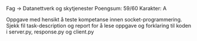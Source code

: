 Fag -> Datanettverk og skytjenester
Poengsum: 59/60
Karakter: A



Oppgave med hensikt å teste kompetanse innen socket-programmering. Sjekk fil task-description og report for å lese oppgave og forklaring til koden i server.py, response.py og client.py
